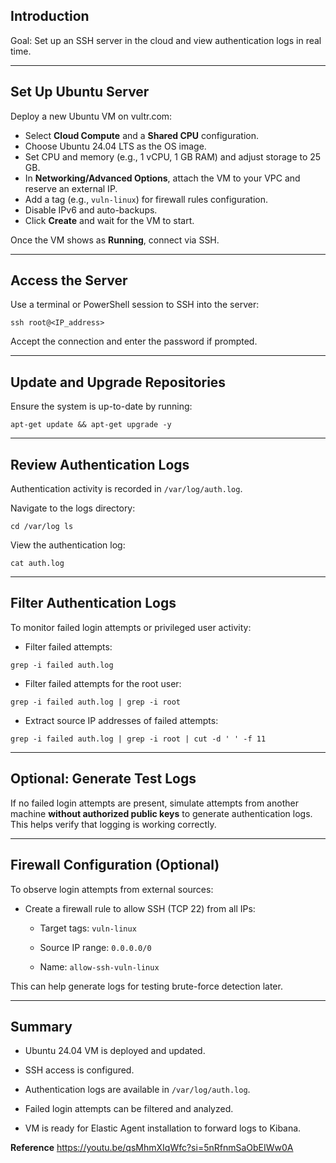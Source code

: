 ## Introduction

Goal: Set up an SSH server in the cloud and view authentication logs in real time.

---

## Set Up Ubuntu Server

Deploy a new Ubuntu VM on vultr.com:

- Select **Cloud Compute** and a **Shared CPU** configuration.
- Choose Ubuntu 24.04 LTS as the OS image.
- Set CPU and memory (e.g., 1 vCPU, 1 GB RAM) and adjust storage to 25 GB.
- In **Networking/Advanced Options**, attach the VM to your VPC and reserve an external IP.
- Add a tag (e.g., `vuln-linux`) for firewall rules configuration.
- Disable IPv6 and auto-backups.
- Click **Create** and wait for the VM to start.

Once the VM shows as **Running**, connect via SSH.

---

## Access the Server

Use a terminal or PowerShell session to SSH into the server:

`ssh root@<IP_address>`

Accept the connection and enter the password if prompted.

---

## Update and Upgrade Repositories

Ensure the system is up-to-date by running:

`apt-get update && apt-get upgrade -y`

---

## Review Authentication Logs

Authentication activity is recorded in `/var/log/auth.log`.

Navigate to the logs directory:

`cd /var/log ls`

View the authentication log:

`cat auth.log`

---

## Filter Authentication Logs

To monitor failed login attempts or privileged user activity:

- Filter failed attempts:
    

`grep -i failed auth.log`

- Filter failed attempts for the root user:
    

`grep -i failed auth.log | grep -i root`

- Extract source IP addresses of failed attempts:
    

`grep -i failed auth.log | grep -i root | cut -d ' ' -f 11`

---

## Optional: Generate Test Logs

If no failed login attempts are present, simulate attempts from another machine **without authorized public keys** to generate authentication logs. This helps verify that logging is working correctly.

---

## Firewall Configuration (Optional)

To observe login attempts from external sources:

- Create a firewall rule to allow SSH (TCP 22) from all IPs:
    
    - Target tags: `vuln-linux`
        
    - Source IP range: `0.0.0.0/0`
        
    - Name: `allow-ssh-vuln-linux`
        

This can help generate logs for testing brute-force detection later.

---

## Summary

- Ubuntu 24.04 VM is deployed and updated.
    
- SSH access is configured.
    
- Authentication logs are available in `/var/log/auth.log`.
    
- Failed login attempts can be filtered and analyzed.
    
- VM is ready for Elastic Agent installation to forward logs to Kibana.

**Reference**
https://youtu.be/qsMhmXIqWfc?si=5nRfnmSaObEIWw0A
